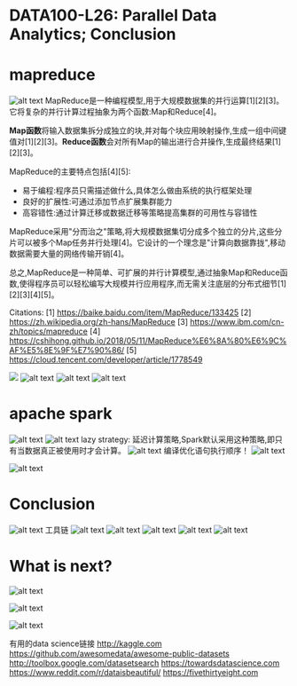 # DATA100-L26: Parallel Data Analytics; Conclusion

# mapreduce
![alt text](image.png)
MapReduce是一种编程模型,用于大规模数据集的并行运算[1][2][3]。它将复杂的并行计算过程抽象为两个函数:Map和Reduce[4]。

**Map函数**将输入数据集拆分成独立的块,并对每个块应用映射操作,生成一组中间键值对[1][2][3]。**Reduce函数**会对所有Map的输出进行合并操作,生成最终结果[1][2][3]。

MapReduce的主要特点包括[4][5]:

- 易于编程:程序员只需描述做什么,具体怎么做由系统的执行框架处理
- 良好的扩展性:可通过添加节点扩展集群能力
- 高容错性:通过计算迁移或数据迁移等策略提高集群的可用性与容错性

MapReduce采用"分而治之"策略,将大规模数据集切分成多个独立的分片,这些分片可以被多个Map任务并行处理[4]。它设计的一个理念是"计算向数据靠拢",移动数据需要大量的网络传输开销[4]。

总之,MapReduce是一种简单、可扩展的并行计算模型,通过抽象Map和Reduce函数,使得程序员可以轻松编写大规模并行应用程序,而无需关注底层的分布式细节[1][2][3][4][5]。

Citations:
[1] https://baike.baidu.com/item/MapReduce/133425
[2] https://zh.wikipedia.org/zh-hans/MapReduce
[3] https://www.ibm.com/cn-zh/topics/mapreduce
[4] https://cshihong.github.io/2018/05/11/MapReduce%E6%8A%80%E6%9C%AF%E5%8E%9F%E7%90%86/
[5] https://cloud.tencent.com/developer/article/1778549

![](image-1.png)
![alt text](image-2.png)
![alt text](image-3.png)
![alt text](image-4.png)
# apache spark
![alt text](image-5.png)
![alt text](image-6.png)
lazy strategy: 延迟计算策略,Spark默认采用这种策略,即只有当数据真正被使用时才会计算。
![alt text](image-7.png)
编译优化语句执行顺序！
![alt text](image-8.png)

![alt text](image-9.png)
# Conclusion
![alt text](image-10.png)
工具链
![alt text](image-11.png)
![alt text](image-12.png)
![alt text](image-13.png)
![alt text](image-14.png)
![alt text](image-15.png)

# What is next?
![alt text](image-16.png)

![alt text](image-17.png)

![alt text](image-18.png)

有用的data science链接
http://kaggle.com
https://github.com/awesomedata/awesome-public-datasets
http://toolbox.google.com/datasetsearch
https://towardsdatascience.com
https://www.reddit.com/r/dataisbeautiful/
https://fivethirtyeight.com
